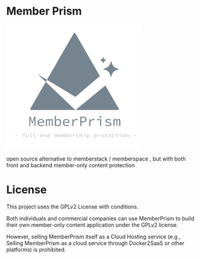 # Member Prism

<img src="web/public/img/brand.svg" width="360"/>

open source alternative to memberstack / memberspace , but with both front and backend member-only content protection

# License

This project uses the GPLv2 License with conditions.

Both individuals and commercial companies can use MemberPrism to build their own member-only content application under the GPLv2 license.

However, selling MemberPrism itself as a Cloud Hosting service (e.g., Selling MemberPrism as a cloud service through Docker2SaaS or other platforms) is prohibited.
